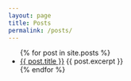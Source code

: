 ```yaml
---
layout: page
title: Posts
permalink: /posts/
---
```



<ul>
  {% for post in site.posts %}
    <li>
      <a href="{{ post.url | relative_url}}">{{ post.title }}</a>
      {{ post.excerpt }}
    </li>
  {% endfor %}
</ul>